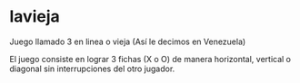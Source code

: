 # lavieja
Juego llamado 3 en linea o vieja (Así le decimos en Venezuela)


El juego consiste en lograr 3 fichas (X o O) de manera horizontal, vertical o diagonal sin interrupciones del otro jugador.

